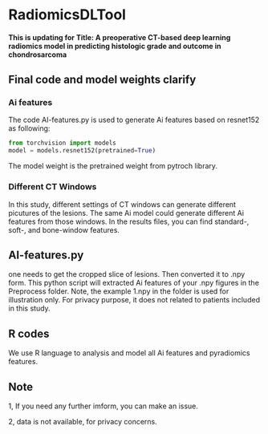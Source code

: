 # RadiomicsDLTool

#### This is updating for Title: A preoperative CT-based deep learning radiomics model in predicting histologic grade and outcome in chondrosarcoma

## Final code and model weights clarify
### Ai features
The code AI-features.py is used to generate Ai features based on resnet152 as following:
```python
from torchvision import models
model = models.resnet152(pretrained=True)
```
The model weight is the pretrained weight from pytroch library.
### Different CT Windows
In this study, different settings of CT windows can generate different picutures of the lesions. The same Ai model could generate different Ai features from those windows. In the results files, you can find standard-, soft-, and bone-window features.

## AI-features.py
one needs to get the cropped slice of lesions. Then converted it to .npy form. This python script will extracted Ai features of your .npy figures in the Preprocess folder. Note, the example 1.npy in the folder is used for illustration only. For privacy purpose, it does not related to patients included in this study. 

## R codes
We use R language to analysis and model all Ai features and pyradiomics features.

## Note
1, If you need any further imform, you can make an issue.

2, data is not available, for privacy concerns. 
